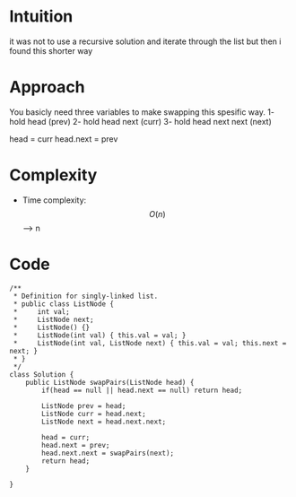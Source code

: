 # Intuition
it was not to use a recursive solution and iterate through the list but then i found this shorter way

# Approach
You basicly need three variables to make swapping this spesific way. 
1- hold head (prev)
2- hold head next (curr)
3- hold head next next (next)

head = curr
head.next = prev


# Complexity
- Time complexity:
$$O(n)$$ --> n


# Code
```
/**
 * Definition for singly-linked list.
 * public class ListNode {
 *     int val;
 *     ListNode next;
 *     ListNode() {}
 *     ListNode(int val) { this.val = val; }
 *     ListNode(int val, ListNode next) { this.val = val; this.next = next; }
 * }
 */
class Solution {
    public ListNode swapPairs(ListNode head) {
        if(head == null || head.next == null) return head;

        ListNode prev = head;
        ListNode curr = head.next;
        ListNode next = head.next.next;
        
        head = curr;
        head.next = prev;
        head.next.next = swapPairs(next);        
        return head;
    }
    
}
 
```